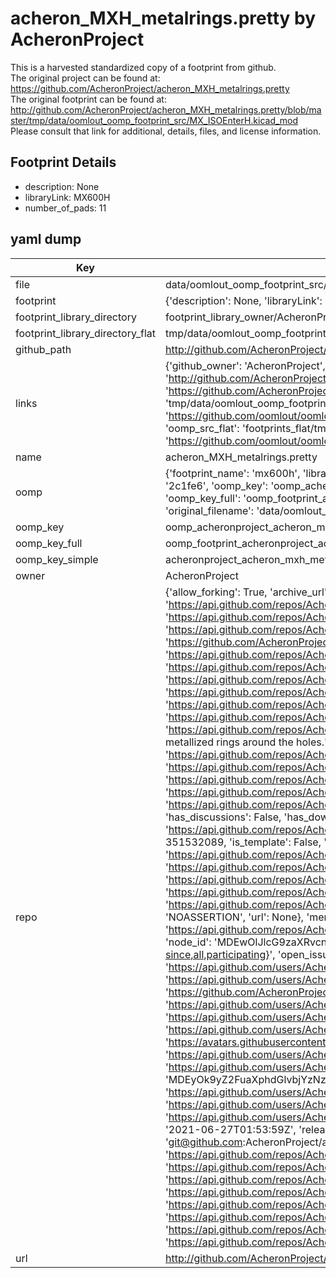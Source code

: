 # acheron_MXH_metalrings.pretty by AcheronProject  
This is a harvested standardized copy of a footprint from github.  
The original project can be found at:  
https://github.com/AcheronProject/acheron_MXH_metalrings.pretty  
The original footprint can be found at:
http://github.com/AcheronProject/acheron_MXH_metalrings.pretty/blob/master/tmp/data/oomlout_oomp_footprint_src/MX_ISOEnterH.kicad_mod
Please consult that link for additional, details, files, and license information.  
## Footprint Details
* description: None  
* libraryLink: MX600H  
* number_of_pads: 11  
## yaml dump  
| Key | Value |  
| --- | --- |  
| file | data/oomlout_oomp_footprint_src/acheron_MXH_metalrings.pretty/MX600H.kicad_mod |  
| footprint | {'description': None, 'libraryLink': 'MX600H', 'number_of_pads': 11} |  
| footprint_library_directory | footprint_library_owner/AcheronProject_acheron_MXH_metalrings.pretty |  
| footprint_library_directory_flat | tmp/data/oomlout_oomp_footprint_src/footprints_flat/acheronproject_acheron_mxh_metalrings_mx600h/working |  
| github_path | http://github.com/AcheronProject/acheron_MXH_metalrings.pretty/blob/master/tmp/data/oomlout_oomp_footprint_src/MX600H.kicad_mod |  
| links | {'github_owner': 'AcheronProject', 'github_repo_name': 'acheron_MXH_metalrings.pretty', 'github_src': 'http://github.com/AcheronProject/acheron_MXH_metalrings.pretty/blob/master/tmp/data/oomlout_oomp_footprint_src/MX_ISOEnterH.kicad_mod', 'github_src_repo': 'https://github.com/AcheronProject/acheron_MXH_metalrings.pretty', 'oomp_bot': 'tmp/data/oomlout_oomp_footprint_src/footprints/acheronproject_acheron_mxh_metalrings_mx600h/working', 'oomp_bot_github': 'https://github.com/oomlout/oomlout_oomp_footprint_bot/tree/main/tmp/data/oomlout_oomp_footprint_src/footprints/acheronproject_acheron_mxh_metalrings_mx600h/working', 'oomp_src_flat': 'footprints_flat/tmp/data/oomlout_oomp_footprint_src/footprints_flat/acheronproject_acheron_mxh_metalrings_mx600h/working', 'oomp_src_flat_github': 'https://github.com/oomlout/oomlout_oomp_footprint_src/tree/main/tmp/data/oomlout_oomp_footprint_src/footprints_flat/acheronproject_acheron_mxh_metalrings_mx600h/working'} |  
| name | acheron_MXH_metalrings.pretty |  
| oomp | {'footprint_name': 'mx600h', 'library_name': 'acheron_mxh_metalrings', 'md5': '2c1fe624328a2663d30d307af6fb26fa', 'md5_10': '2c1fe62432', 'md5_5': '2c1fe', 'md5_6': '2c1fe6', 'oomp_key': 'oomp_acheronproject_acheron_mxh_metalrings_mx600h', 'oomp_key_extra': 'oomp_footprint_acheronproject_acheron_mxh_metalrings_mx600h', 'oomp_key_full': 'oomp_footprint_acheronproject_acheron_mxh_metalrings_mx600h_2c1fe6', 'oomp_key_simple': 'acheronproject_acheron_mxh_metalrings_mx600h', 'original_filename': 'data/oomlout_oomp_footprint_src/acheron_MXH_metalrings.pretty/MX600H.kicad_mod', 'owner_name': 'acheronproject'} |  
| oomp_key | oomp_acheronproject_acheron_mxh_metalrings_mx600h |  
| oomp_key_full | oomp_footprint_acheronproject_acheron_mxh_metalrings_mx600h |  
| oomp_key_simple | acheronproject_acheron_mxh_metalrings_mx600h |  
| owner | AcheronProject |  
| repo | {'allow_forking': True, 'archive_url': 'https://api.github.com/repos/AcheronProject/acheron_MXH_metalrings.pretty/{archive_format}{/ref}', 'archived': False, 'assignees_url': 'https://api.github.com/repos/AcheronProject/acheron_MXH_metalrings.pretty/assignees{/user}', 'blobs_url': 'https://api.github.com/repos/AcheronProject/acheron_MXH_metalrings.pretty/git/blobs{/sha}', 'branches_url': 'https://api.github.com/repos/AcheronProject/acheron_MXH_metalrings.pretty/branches{/branch}', 'clone_url': 'https://github.com/AcheronProject/acheron_MXH_metalrings.pretty.git', 'collaborators_url': 'https://api.github.com/repos/AcheronProject/acheron_MXH_metalrings.pretty/collaborators{/collaborator}', 'comments_url': 'https://api.github.com/repos/AcheronProject/acheron_MXH_metalrings.pretty/comments{/number}', 'commits_url': 'https://api.github.com/repos/AcheronProject/acheron_MXH_metalrings.pretty/commits{/sha}', 'compare_url': 'https://api.github.com/repos/AcheronProject/acheron_MXH_metalrings.pretty/compare/{base}...{head}', 'contents_url': 'https://api.github.com/repos/AcheronProject/acheron_MXH_metalrings.pretty/contents/{+path}', 'contributors_url': 'https://api.github.com/repos/AcheronProject/acheron_MXH_metalrings.pretty/contributors', 'created_at': '2021-03-25T18:09:56Z', 'default_branch': 'master', 'deployments_url': 'https://api.github.com/repos/AcheronProject/acheron_MXH_metalrings.pretty/deployments', 'description': "AcheronProject's KiCad footprint library for hotswap MX sockets using metallized rings around the holes.", 'disabled': False, 'downloads_url': 'https://api.github.com/repos/AcheronProject/acheron_MXH_metalrings.pretty/downloads', 'events_url': 'https://api.github.com/repos/AcheronProject/acheron_MXH_metalrings.pretty/events', 'fork': False, 'forks': 0, 'forks_count': 0, 'forks_url': 'https://api.github.com/repos/AcheronProject/acheron_MXH_metalrings.pretty/forks', 'full_name': 'AcheronProject/acheron_MXH_metalrings.pretty', 'git_commits_url': 'https://api.github.com/repos/AcheronProject/acheron_MXH_metalrings.pretty/git/commits{/sha}', 'git_refs_url': 'https://api.github.com/repos/AcheronProject/acheron_MXH_metalrings.pretty/git/refs{/sha}', 'git_tags_url': 'https://api.github.com/repos/AcheronProject/acheron_MXH_metalrings.pretty/git/tags{/sha}', 'git_url': 'git://github.com/AcheronProject/acheron_MXH_metalrings.pretty.git', 'has_discussions': False, 'has_downloads': True, 'has_issues': True, 'has_pages': False, 'has_projects': True, 'has_wiki': True, 'homepage': None, 'hooks_url': 'https://api.github.com/repos/AcheronProject/acheron_MXH_metalrings.pretty/hooks', 'html_url': 'https://github.com/AcheronProject/acheron_MXH_metalrings.pretty', 'id': 351532089, 'is_template': False, 'issue_comment_url': 'https://api.github.com/repos/AcheronProject/acheron_MXH_metalrings.pretty/issues/comments{/number}', 'issue_events_url': 'https://api.github.com/repos/AcheronProject/acheron_MXH_metalrings.pretty/issues/events{/number}', 'issues_url': 'https://api.github.com/repos/AcheronProject/acheron_MXH_metalrings.pretty/issues{/number}', 'keys_url': 'https://api.github.com/repos/AcheronProject/acheron_MXH_metalrings.pretty/keys{/key_id}', 'labels_url': 'https://api.github.com/repos/AcheronProject/acheron_MXH_metalrings.pretty/labels{/name}', 'language': None, 'languages_url': 'https://api.github.com/repos/AcheronProject/acheron_MXH_metalrings.pretty/languages', 'license': {'key': 'other', 'name': 'Other', 'node_id': 'MDc6TGljZW5zZTA=', 'spdx_id': 'NOASSERTION', 'url': None}, 'merges_url': 'https://api.github.com/repos/AcheronProject/acheron_MXH_metalrings.pretty/merges', 'milestones_url': 'https://api.github.com/repos/AcheronProject/acheron_MXH_metalrings.pretty/milestones{/number}', 'mirror_url': None, 'name': 'acheron_MXH_metalrings.pretty', 'network_count': 0, 'node_id': 'MDEwOlJlcG9zaXRvcnkzNTE1MzIwODk=', 'notifications_url': 'https://api.github.com/repos/AcheronProject/acheron_MXH_metalrings.pretty/notifications{?since,all,participating}', 'open_issues': 0, 'open_issues_count': 0, 'organization': {'avatar_url': 'https://avatars.githubusercontent.com/u/63755935?v=4', 'events_url': 'https://api.github.com/users/AcheronProject/events{/privacy}', 'followers_url': 'https://api.github.com/users/AcheronProject/followers', 'following_url': 'https://api.github.com/users/AcheronProject/following{/other_user}', 'gists_url': 'https://api.github.com/users/AcheronProject/gists{/gist_id}', 'gravatar_id': '', 'html_url': 'https://github.com/AcheronProject', 'id': 63755935, 'login': 'AcheronProject', 'node_id': 'MDEyOk9yZ2FuaXphdGlvbjYzNzU1OTM1', 'organizations_url': 'https://api.github.com/users/AcheronProject/orgs', 'received_events_url': 'https://api.github.com/users/AcheronProject/received_events', 'repos_url': 'https://api.github.com/users/AcheronProject/repos', 'site_admin': False, 'starred_url': 'https://api.github.com/users/AcheronProject/starred{/owner}{/repo}', 'subscriptions_url': 'https://api.github.com/users/AcheronProject/subscriptions', 'type': 'Organization', 'url': 'https://api.github.com/users/AcheronProject'}, 'owner': {'avatar_url': 'https://avatars.githubusercontent.com/u/63755935?v=4', 'events_url': 'https://api.github.com/users/AcheronProject/events{/privacy}', 'followers_url': 'https://api.github.com/users/AcheronProject/followers', 'following_url': 'https://api.github.com/users/AcheronProject/following{/other_user}', 'gists_url': 'https://api.github.com/users/AcheronProject/gists{/gist_id}', 'gravatar_id': '', 'html_url': 'https://github.com/AcheronProject', 'id': 63755935, 'login': 'AcheronProject', 'node_id': 'MDEyOk9yZ2FuaXphdGlvbjYzNzU1OTM1', 'organizations_url': 'https://api.github.com/users/AcheronProject/orgs', 'received_events_url': 'https://api.github.com/users/AcheronProject/received_events', 'repos_url': 'https://api.github.com/users/AcheronProject/repos', 'site_admin': False, 'starred_url': 'https://api.github.com/users/AcheronProject/starred{/owner}{/repo}', 'subscriptions_url': 'https://api.github.com/users/AcheronProject/subscriptions', 'type': 'Organization', 'url': 'https://api.github.com/users/AcheronProject'}, 'private': False, 'pulls_url': 'https://api.github.com/repos/AcheronProject/acheron_MXH_metalrings.pretty/pulls{/number}', 'pushed_at': '2021-06-27T01:53:59Z', 'releases_url': 'https://api.github.com/repos/AcheronProject/acheron_MXH_metalrings.pretty/releases{/id}', 'size': 141, 'ssh_url': 'git@github.com:AcheronProject/acheron_MXH_metalrings.pretty.git', 'stargazers_count': 0, 'stargazers_url': 'https://api.github.com/repos/AcheronProject/acheron_MXH_metalrings.pretty/stargazers', 'statuses_url': 'https://api.github.com/repos/AcheronProject/acheron_MXH_metalrings.pretty/statuses/{sha}', 'subscribers_count': 1, 'subscribers_url': 'https://api.github.com/repos/AcheronProject/acheron_MXH_metalrings.pretty/subscribers', 'subscription_url': 'https://api.github.com/repos/AcheronProject/acheron_MXH_metalrings.pretty/subscription', 'svn_url': 'https://github.com/AcheronProject/acheron_MXH_metalrings.pretty', 'tags_url': 'https://api.github.com/repos/AcheronProject/acheron_MXH_metalrings.pretty/tags', 'teams_url': 'https://api.github.com/repos/AcheronProject/acheron_MXH_metalrings.pretty/teams', 'temp_clone_token': None, 'topics': [], 'trees_url': 'https://api.github.com/repos/AcheronProject/acheron_MXH_metalrings.pretty/git/trees{/sha}', 'updated_at': '2021-06-27T01:54:02Z', 'url': 'https://api.github.com/repos/AcheronProject/acheron_MXH_metalrings.pretty', 'visibility': 'public', 'watchers': 0, 'watchers_count': 0, 'web_commit_signoff_required': False} |  
| url | http://github.com/AcheronProject/acheron_MXH_metalrings.pretty |  

